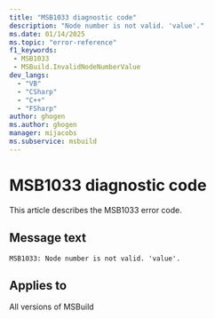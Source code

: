 ```yaml
---
title: "MSB1033 diagnostic code"
description: "Node number is not valid. 'value'."
ms.date: 01/14/2025
ms.topic: "error-reference"
f1_keywords:
 - MSB1033
 - MSBuild.InvalidNodeNumberValue
dev_langs:
  - "VB"
  - "CSharp"
  - "C++"
  - "FSharp"
author: ghogen
ms.author: ghogen
manager: mijacobs
ms.subservice: msbuild
---
```


# MSB1033 diagnostic code

<!-- :::ErrorDefinitionDescription::: -->
<!-- :::editable-content name="introDescription"::: -->
This article describes the MSB1033 error code.
<!-- :::editable-content-end::: -->

## Message text

```output
MSB1033: Node number is not valid. 'value'.
```

<!-- :::editable-content name="postOutputDescription"::: -->
<!--
{StrBegin="MSBUILD : error MSB1033: "}
      UE: This message does not need in-line parameters because the exception takes care of displaying the invalid arg.
      This error is shown when a user specifies a CPU value that is zero or less. For example, -nodeMode:foo instead of -nodeMode:2.
      LOCALIZATION: The prefix "MSBUILD : error MSBxxxx:" should not be localized.
-->
<!-- :::editable-content-end::: -->
<!-- :::ErrorDefinitionDescription-end::: -->

## Applies to

All versions of MSBuild
